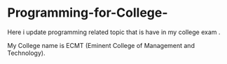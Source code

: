 # Programming-for-College-
Here i update  programming related topic that is have in my  college exam  . 

My College name is ECMT (Eminent College of Management and Technology).

